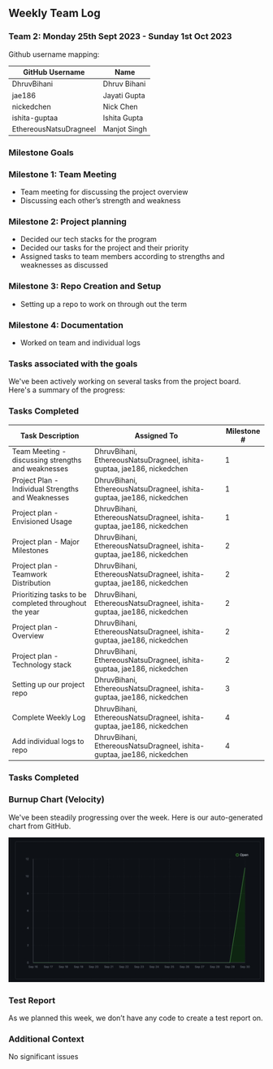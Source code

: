 ## Weekly Team Log

### Team 2: Monday 25th Sept 2023 - Sunday 1st Oct 2023

Github username mapping:

| GitHub Username | Name |
| --- | --- |
| DhruvBihani | Dhruv Bihani |
| jae186 | Jayati Gupta |
| nickedchen | Nick Chen |
| ishita-guptaa | Ishita Gupta |
| EthereousNatsuDragneel | Manjot Singh |

### Milestone Goals

### Milestone 1: Team Meeting

- Team meeting for discussing the project overview
- Discussing each other’s strength and weakness

### Milestone 2: Project planning

- Decided our tech stacks for the program
- Decided our tasks for the project and their priority
- Assigned tasks to team members according to strengths and weaknesses as discussed

### Milestone 3: Repo Creation and Setup

- Setting up a repo to work on through out the term

### Milestone 4: Documentation

- Worked on team and individual logs

### Tasks associated with the goals

We've been actively working on several tasks from the project board. Here's a summary of the progress:

### Tasks Completed
| Task Description | Assigned To | Milestone # |
| --- | --- | --- |
| Team Meeting - discussing strengths and weaknesses | DhruvBihani, EthereousNatsuDragneel, ishita-guptaa, jae186, nickedchen | 1 |
| Project Plan - Individual Strengths and Weaknesses | DhruvBihani, EthereousNatsuDragneel, ishita-guptaa, jae186, nickedchen | 1 |
| Project plan - Envisioned Usage | DhruvBihani, EthereousNatsuDragneel, ishita-guptaa, jae186, nickedchen | 1 |
| Project plan - Major Milestones | DhruvBihani, EthereousNatsuDragneel, ishita-guptaa, jae186, nickedchen | 2 |
| Project plan - Teamwork Distribution | DhruvBihani, EthereousNatsuDragneel, ishita-guptaa, jae186, nickedchen | 2 |
| Prioritizing tasks to be completed throughout the year | DhruvBihani, EthereousNatsuDragneel, ishita-guptaa, jae186, nickedchen | 2 |
| Project plan - Overview | DhruvBihani, EthereousNatsuDragneel, ishita-guptaa, jae186, nickedchen | 2 |
| Project plan - Technology stack | DhruvBihani, EthereousNatsuDragneel, ishita-guptaa, jae186, nickedchen | 2 |
| Setting up our project repo | DhruvBihani, EthereousNatsuDragneel, ishita-guptaa, jae186, nickedchen | 3 |
| Complete Weekly Log | DhruvBihani, EthereousNatsuDragneel, ishita-guptaa, jae186, nickedchen | 4 |
| Add individual logs to repo | DhruvBihani, EthereousNatsuDragneel, ishita-guptaa, jae186, nickedchen | 4 |

### Tasks Completed

### Burnup Chart (Velocity)

We've been steadily progressing over the week. Here is our auto-generated chart from GitHub.

![Untitled](burnup1.png)

### Test Report

As we planned this week, we don’t have any code to create a test report on.

### Additional Context

No significant issues